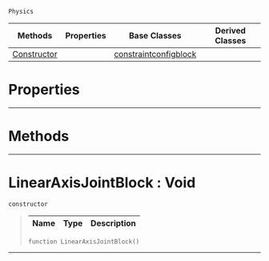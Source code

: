  `Physics`

|Methods|Properties|Base Classes|Derived Classes|
|---|---|---|---|
|[ Constructor](https://github.com/zeroengineteam/ZeroDocs/blob/master/code_reference/class_reference/linearaxisjointblock.markdown#linearaxisjointblock-voi)| |[constraintconfigblock](https://github.com/zeroengineteam/ZeroDocs/blob/master/code_reference/class_reference/constraintconfigblock.markdown)| |


 #  Properties


---  
 #  Methods


---  
 #  LinearAxisJointBlock : Void

 `constructor`

> 
> |Name|Type|Description|
> |---|---|---|
> ``` lang=cpp, name=Zilch
> function LinearAxisJointBlock()
> ``` 


---  
 

 